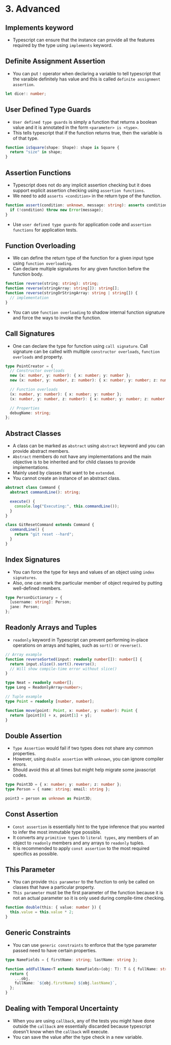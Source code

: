 # 3. Advanced

## Implements keyword

- Typescript can ensure that the instance can provide all the features required by the type using `implements` keyword.

## Definite Assignment Assertion

- You can put `!` operator when declaring a variable to tell typescript that the varaible definitely has value and this is called `definite assignment assertion`.

```typescript
let dice!: number;
```

## User Defined Type Guards

- `User defined type guards` is simply a function that returns a boolean value and it is annotated in the form `<parameter> is <type>`.
- This tells typescript that if the function returns true, then the variable is of that type.

```typescript
function isSquare(shape: Shape): shape is Square {
  return "size" in shape;
}
```

## Assertion Functions

- Typescript does not do any implicit assertion checking but it does support explicit assertion checking using `assertion functions`.
- We need to add `asserts <condition>` in the return type of the function.

```typescript
function assert(condition: unknown, message: string): asserts condition {
  if (!condition) throw new Error(message);
}
```

- Use `user defined type guards` for application code and `assertion functions` for application tests.

## Function Overloading

- We can define the return type of the function for a given input type using `function overloading`.
- Can declare multiple signatures for any given function before the function body.

```typescript
function reverse(string: string): string;
function reverse(stringArray: string[]): string[];
function reverse(stringOrStringArray: string | string[]) {
  // implementation
}
```

- You can use `function overloading` to shadow internal function signature and force the ways to invoke the function.

## Call Signatures

- One can declare the type for function using `call signature`. Call signature can be called with multiple `constructor overloads`, `function overloads` and property.

```typescript
type PointCreator = {
  // Constructor overloads
  new (x: number, y: number): { x: number; y: number };
  new (x: number, y: number, z: number): { x: number; y: number; z: number };

  // Function overloads
  (x: number, y: number): { x: number; y: number };
  (x: number, y: number, z: number): { x: number; y: number; z: number };

  // Properties
  debugName: string;
};
```

## Abstract Classes

- A class can be marked as `abstract` using `abstract` keyword and you can provide abstract members.
- `Abstract` members do not have any implementations and the main objective is to be inherited and for child classes to provide implementations.
- Mainly used by classes that want to be `extended`.
- You cannot create an instance of an abstract class.

```typescript
abstract class Command {
  abstract commandLine(): string;

  execute() {
    console.log("Executing:", this.commandLine());
  }
}

class GitResetCommand extends Command {
  commandLine() {
    return "git reset --hard";
  }
}
```

## Index Signatures

- You can force the type for keys and values of an object using `index signatures`.
- Also, one can mark the particular member of object required by putting well-defined members.

```typescript
type PersonDictionary = {
  [username: string]: Person;
  jane: Person;
};
```

## Readonly Arrays and Tuples

- `readonly` keyword in Typescript can prevent performing in-place operations on arrays and tuples, such as `sort()` or `reverse()`.

```typescript
// Array example
function reverseSorted(input: readonly number[]): number[] {
  return input.slice().sort().reverse();
  // Will show compile-time error without slice()
}

type Neat = readonly number[];
type Long = ReadonlyArray<number>;

// Tuple example
type Point = readonly [number, number];

function move(point: Point, x: number, y: number): Point {
  return [point[0] + x, point[1] + y];
}
```

## Double Assertion

- `Type Assertion` would fail if two types does not share any common properties.
- However, using `double assertion` with `unknown`, you can ignore compiler errors.
- Should avoid this at all times but might help migrate some javascript codes.

```typescript
type Point3D = { x: number; y: number; z: number };
type Person = { name: string; email: string };

point3 = person as unknown as Point3D;
```

## Const Assertion

- `Const assertion` is essentially hint to the type inference that you wanted to infer the most immutable type possible.
- It converts any `primitive types` to `literal types`, any members of an object to `readonly` members and any arrays to `readonly` tuples.
- It is recommended to apply `const assertion` to the most required specifics as possible.

## This Parameter

- You can provide `this parameter` to the function to only be called on classes that have a particular property.
- `This parameter` must be the first parameter of the function because it is not an actual parameter so it is only used during compile-time checking.

```typescript
function double(this: { value: number }) {
  this.value = this.value * 2;
}
```

## Generic Constraints

- You can use `generic constraints` to enforce that the type parameter passed need to have certain properties.

```typescript
type NameFields = { firstName: string; lastName: string };

function addFullName<T extends NameFields>(obj: T): T & { fullName: string } {
  return {
    ...obj,
    fullName: `${obj.firstName} ${obj.lastName}`,
  };
}
```

## Dealing with Temporal Uncertainty

- When you are using `callback`, any of the tests you might have done outside the `callback` are essentially discarded because typescript doesn't know when the `callback` will execute.
- You can save the value after the type check in a new variable.
